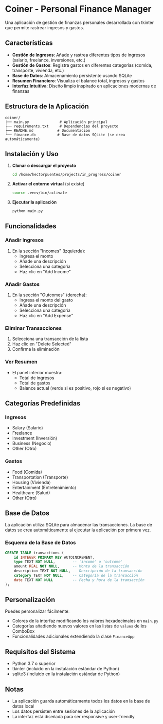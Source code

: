 # Coiner - Personal Finance Manager

Una aplicación de gestión de finanzas personales desarrollada con tkinter que permite rastrear ingresos y gastos.

## Características

- **Gestión de Ingresos**: Añade y rastrea diferentes tipos de ingresos (salario, freelance, inversiones, etc.)
- **Gestión de Gastos**: Registra gastos en diferentes categorías (comida, transporte, vivienda, etc.)
- **Base de Datos**: Almacenamiento persistente usando SQLite
- **Resumen Financiero**: Visualiza el balance total, ingresos y gastos
- **Interfaz Intuitiva**: Diseño limpio inspirado en aplicaciones modernas de finanzas

## Estructura de la Aplicación

```
coiner/
├── main.py              # Aplicación principal
├── requirements.txt     # Dependencias del proyecto
├── README.md           # Documentación
└── finance.db          # Base de datos SQLite (se crea automáticamente)
```

## Instalación y Uso

1. **Clonar o descargar el proyecto**

   ```bash
   cd /home/hectorpuentes/projects/in_progress/coiner
   ```

2. **Activar el entorno virtual** (si existe)

   ```bash
   source .venv/bin/activate
   ```

3. **Ejecutar la aplicación**
   ```bash
   python main.py
   ```

## Funcionalidades

### Añadir Ingresos

1. En la sección "Incomes" (izquierda):
   - Ingresa el monto
   - Añade una descripción
   - Selecciona una categoría
   - Haz clic en "Add Income"

### Añadir Gastos

1. En la sección "Outcomes" (derecha):
   - Ingresa el monto del gasto
   - Añade una descripción
   - Selecciona una categoría
   - Haz clic en "Add Expense"

### Eliminar Transacciones

1. Selecciona una transacción de la lista
2. Haz clic en "Delete Selected"
3. Confirma la eliminación

### Ver Resumen

- El panel inferior muestra:
  - Total de ingresos
  - Total de gastos
  - Balance actual (verde si es positivo, rojo si es negativo)

## Categorías Predefinidas

### Ingresos

- Salary (Salario)
- Freelance
- Investment (Inversión)
- Business (Negocio)
- Other (Otro)

### Gastos

- Food (Comida)
- Transportation (Transporte)
- Housing (Vivienda)
- Entertainment (Entretenimiento)
- Healthcare (Salud)
- Other (Otro)

## Base de Datos

La aplicación utiliza SQLite para almacenar las transacciones. La base de datos se crea automáticamente al ejecutar la aplicación por primera vez.

### Esquema de la Base de Datos

```sql
CREATE TABLE transactions (
    id INTEGER PRIMARY KEY AUTOINCREMENT,
    type TEXT NOT NULL,        -- 'income' o 'outcome'
    amount REAL NOT NULL,      -- Monto de la transacción
    description TEXT NOT NULL, -- Descripción de la transacción
    category TEXT NOT NULL,    -- Categoría de la transacción
    date TEXT NOT NULL         -- Fecha y hora de la transacción
);
```

## Personalización

Puedes personalizar fácilmente:

- Colores de la interfaz modificando los valores hexadecimales en `main.py`
- Categorías añadiendo nuevos valores en las listas de `values` de los ComboBox
- Funcionalidades adicionales extendiendo la clase `FinanceApp`

## Requisitos del Sistema

- Python 3.7 o superior
- tkinter (incluido en la instalación estándar de Python)
- sqlite3 (incluido en la instalación estándar de Python)

## Notas

- La aplicación guarda automáticamente todos los datos en la base de datos local
- Los datos persisten entre sesiones de la aplicación
- La interfaz está diseñada para ser responsive y user-friendly
